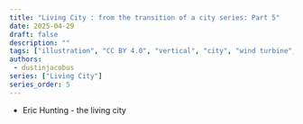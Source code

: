 ```yaml
---
title: "Living City : from the transition of a city series: Part 5"
date: 2025-04-29
draft: false
description: ""
tags: ["illustration", "CC BY 4.0", "vertical", "city", "wind turbine", "people", "transport"]
authors:
 - dustinjacobus
series: ["Living City"]
series_order: 5
---
```


- Eric Hunting - the living city
